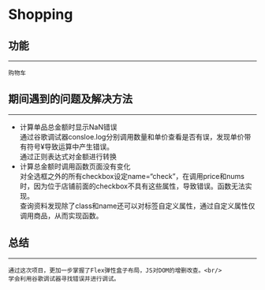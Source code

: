 Shopping
==============
## 功能
--------------
	购物车

## 期间遇到的问题及解决方法
--------------

- 计算单品总金额时显示NaN错误<br/>
	通过谷歌调试器consloe.log分别调用数量和单价查看是否有误，发现单价带有符号¥导致运算中产生错误。<br/>
	通过正则表达式对金额进行转换<br/>
- 计算总金额时调用函数页面没有变化<br/>
	对全选框之外的所有checkbox设定name=“check”，在调用price和nums时，因为位于店铺前面的checkbox不具有这些属性，导致错误。函数无法实现。<br/>
	查询资料发现除了class和name还可以对标签自定义属性，通过自定义属性仅调用商品，从而实现函数。<br/>

## 总结 
--------------

	通过这次项目，更加一步掌握了Flex弹性盒子布局，JS对DOM的增删改查。<br/>
	学会利用谷歌调试器寻找错误并进行调试。
